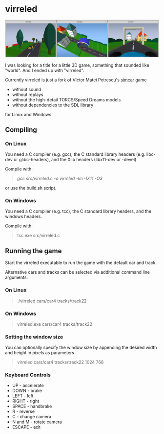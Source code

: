 # virreled

![virreled](virreled.png)

I was looking for a title for a little 3D game, something that sounded like "world". And I ended up with "virreled".

Currently virreled is just a fork of Victor Matei Petrescu's [simcar](https://sourceforge.net/projects/simple3d/) game
* without sound
* without replays
* without the high-detail TORCS/Speed Dreams models
* without dependencies to the SDL library

for Linux and Windows

## Compiling
### On Linux
You need a C compiler (e.g. gcc), the C standard library headers (e.g. libc-dev or glibc-headers), and the Xlib headers (libx11-dev or -devel).

Compile with:

> _gcc src/virreled.c -o virreled -lm -lX11 -O3_

or use the build.sh script.

### On Windows
You need a C compiler (e.g. tcc), the C standard library headers, and the windows headers.

Compile with:
> tcc.exe src/virreled.c

## Running the game
Start the virreled executable to run the game with the default car and track.

Alternative cars and tracks can be selected via additional command line arguments:

### On Linux
> ./virreled cars/car4 tracks/track22

### On Windows
> virreled.exe cars/car4 tracks/track22

### Setting the window size
You can optionally specify the window size by appending the desired width and height in pixels as parameters
> virreled cars/car4 tracks/track22 1024 768

### Keyboard Controls
* UP - accelerate
* DOWN - brake
* LEFT - left
* RIGHT - right
* SPACE - handbrake
* R - reverse
* C - change camera
* N and M - rotate camera
* ESCAPE - exit
